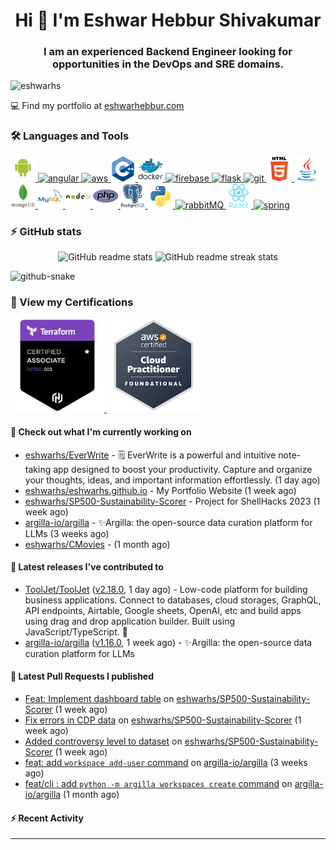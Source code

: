 <h1 align="center">Hi 👋 I'm Eshwar Hebbur Shivakumar</h1>
<h3 align="center">I am an experienced Backend Engineer looking for opportunities in the DevOps and SRE domains.</h3>


<p align="left"> <img src="https://komarev.com/ghpvc/?username=eshwarhs&label=Profile%20views&color=0e75b6&style=flat" alt="eshwarhs" /> </p>


💻 Find my portfolio at [eshwarhebbur.com](https://www.eshwarhebbur.com)
<br>

### 🛠 Languages and Tools
<p align="left"> <a href="https://developer.android.com" target="_blank" rel="noreferrer"> <img src="https://raw.githubusercontent.com/devicons/devicon/master/icons/android/android-original-wordmark.svg" alt="android" width="40" height="40"/> </a> <a href="https://angular.io" target="_blank" rel="noreferrer"> <img src="https://angular.io/assets/images/logos/angular/angular.svg" alt="angular" width="40" height="40"/> </a> <a href="https://aws.amazon.com" target="_blank" rel="noreferrer"> <img src="https://user-images.githubusercontent.com/25181517/183896132-54262f2e-6d98-41e3-8888-e40ab5a17326.png" alt="aws" width="40" height="40"/> </a> <a href="https://www.w3schools.com/cpp/" target="_blank" rel="noreferrer"> <img src="https://raw.githubusercontent.com/devicons/devicon/master/icons/cplusplus/cplusplus-original.svg" alt="cplusplus" width="40" height="40"/> </a> <a href="https://www.docker.com/" target="_blank" rel="noreferrer"> <img src="https://raw.githubusercontent.com/devicons/devicon/master/icons/docker/docker-original-wordmark.svg" alt="docker" width="40" height="40"/> </a> <a href="https://firebase.google.com/" target="_blank" rel="noreferrer"> <img src="https://www.vectorlogo.zone/logos/firebase/firebase-icon.svg" alt="firebase" width="40" height="40"/> </a> <a href="https://flask.palletsprojects.com/" target="_blank" rel="noreferrer"> <img src="https://www.vectorlogo.zone/logos/pocoo_flask/pocoo_flask-icon.svg" alt="flask" width="40" height="40"/> </a> <a href="https://git-scm.com/" target="_blank" rel="noreferrer"> <img src="https://www.vectorlogo.zone/logos/git-scm/git-scm-icon.svg" alt="git" width="40" height="40"/> </a> <a href="https://www.w3.org/html/" target="_blank" rel="noreferrer"> <img src="https://raw.githubusercontent.com/devicons/devicon/master/icons/html5/html5-original-wordmark.svg" alt="html5" width="40" height="40"/> </a> <a href="https://www.java.com" target="_blank" rel="noreferrer"> <img src="https://raw.githubusercontent.com/devicons/devicon/master/icons/java/java-original.svg" alt="java" width="40" height="40"/> </a> <a href="https://www.mongodb.com/" target="_blank" rel="noreferrer"> <img src="https://raw.githubusercontent.com/devicons/devicon/master/icons/mongodb/mongodb-original-wordmark.svg" alt="mongodb" width="40" height="40"/> </a> <a href="https://www.mysql.com/" target="_blank" rel="noreferrer"> <img src="https://raw.githubusercontent.com/devicons/devicon/master/icons/mysql/mysql-original-wordmark.svg" alt="mysql" width="40" height="40"/> </a> <a href="https://nodejs.org" target="_blank" rel="noreferrer"> <img src="https://raw.githubusercontent.com/devicons/devicon/master/icons/nodejs/nodejs-original-wordmark.svg" alt="nodejs" width="40" height="40"/> </a> <a href="https://www.php.net" target="_blank" rel="noreferrer"> <img src="https://raw.githubusercontent.com/devicons/devicon/master/icons/php/php-original.svg" alt="php" width="40" height="40"/> </a> <a href="https://www.postgresql.org" target="_blank" rel="noreferrer"> <img src="https://raw.githubusercontent.com/devicons/devicon/master/icons/postgresql/postgresql-original-wordmark.svg" alt="postgresql" width="40" height="40"/> </a> <a href="https://www.python.org" target="_blank" rel="noreferrer"> <img src="https://raw.githubusercontent.com/devicons/devicon/master/icons/python/python-original.svg" alt="python" width="40" height="40"/> </a> <a href="https://www.rabbitmq.com" target="_blank" rel="noreferrer"> <img src="https://www.vectorlogo.zone/logos/rabbitmq/rabbitmq-icon.svg" alt="rabbitMQ" width="40" height="40"/> </a> <a href="https://reactjs.org/" target="_blank" rel="noreferrer"> <img src="https://raw.githubusercontent.com/devicons/devicon/master/icons/react/react-original-wordmark.svg" alt="react" width="40" height="40"/> </a> <a href="https://spring.io/" target="_blank" rel="noreferrer"> <img src="https://www.vectorlogo.zone/logos/springio/springio-icon.svg" alt="spring" width="40" height="40"/> </a> </p>

### ⚡ GitHub stats

<p align="center">
  <img width="48%" src="https://github-readme-stats.vercel.app/api?username=eshwarhs&show_icons=true&theme=tokyonight" alt="GitHub readme stats" />
  <img width="48%" src="https://github-readme-streak-stats.herokuapp.com?user=eshwarhs&theme=dark&hide_border=true&date_format=M%20j%5B%2C%20Y%5D" alt="GitHub readme streak stats" />
</p>

<picture>
  <source media="(prefers-color-scheme: dark)" srcset="dist/github-contribution-grid-snake-dark.svg" />
  <source media="(prefers-color-scheme: light)" srcset="github-contribution-grid-snake.svg" />
  <img alt="github-snake" src="github-snake.svg" />
</picture>

### 🏅 View my Certifications 
<a href="https://www.credly.com/badges/7f788f91-7a8c-4bce-876a-347d99b7036b" target="_blank" rel="noreferrer"> <img src="https://github.com/eshwarhs/eshwarhs/blob/main/assets/Hashicorp_Certified_Terraform_Associate.png" alt="Terraform" width="150" height="150"/> </a>
<a href="https://www.credly.com/badges/f1750192-157a-4baf-b137-3482a55ada5e" target="_blank" rel="noreferrer"> <img src="https://github.com/eshwarhs/eshwarhs/blob/main/assets/aws-certified-cloud-practitioner.png" alt="AWS CCP" width="150" height="150"/> </a>
<br>

#### 👷 Check out what I'm currently working on

- [eshwarhs/EverWrite](https://github.com/eshwarhs/EverWrite) - 🗒 EverWrite is a powerful and intuitive note-taking app designed to boost your productivity. Capture and organize your thoughts, ideas, and important information effortlessly. (1 day ago)
- [eshwarhs/eshwarhs.github.io](https://github.com/eshwarhs/eshwarhs.github.io) - My Portfolio Website (1 week ago)
- [eshwarhs/SP500-Sustainability-Scorer](https://github.com/eshwarhs/SP500-Sustainability-Scorer) - Project for ShellHacks 2023 (1 week ago)
- [argilla-io/argilla](https://github.com/argilla-io/argilla) - ✨Argilla: the open-source data curation platform for LLMs (3 weeks ago)
- [eshwarhs/CMovies](https://github.com/eshwarhs/CMovies) -  (1 month ago)

#### 🔭 Latest releases I've contributed to

- [ToolJet/ToolJet](https://github.com/ToolJet/ToolJet) ([v2.18.0](https://github.com/ToolJet/ToolJet/releases/tag/v2.18.0), 1 day ago) - Low-code platform for building business applications. Connect to databases, cloud storages, GraphQL, API endpoints, Airtable, Google sheets, OpenAI, etc and build apps using drag and drop application builder. Built using JavaScript/TypeScript. 🚀
- [argilla-io/argilla](https://github.com/argilla-io/argilla) ([v1.16.0](https://github.com/argilla-io/argilla/releases/tag/v1.16.0), 1 week ago) - ✨Argilla: the open-source data curation platform for LLMs

#### 🔨 Latest Pull Requests I published

- [Feat: Implement dashboard table](https://github.com/eshwarhs/SP500-Sustainability-Scorer/pull/4) on [eshwarhs/SP500-Sustainability-Scorer](https://github.com/eshwarhs/SP500-Sustainability-Scorer) (1 week ago)
- [Fix errors in CDP data](https://github.com/eshwarhs/SP500-Sustainability-Scorer/pull/3) on [eshwarhs/SP500-Sustainability-Scorer](https://github.com/eshwarhs/SP500-Sustainability-Scorer) (1 week ago)
- [Added controversy level to dataset](https://github.com/eshwarhs/SP500-Sustainability-Scorer/pull/1) on [eshwarhs/SP500-Sustainability-Scorer](https://github.com/eshwarhs/SP500-Sustainability-Scorer) (1 week ago)
- [feat: add `workspace add-user` command](https://github.com/argilla-io/argilla/pull/3712) on [argilla-io/argilla](https://github.com/argilla-io/argilla) (3 weeks ago)
- [feat/cli : add `python -m argilla workspaces create` command](https://github.com/argilla-io/argilla/pull/3676) on [argilla-io/argilla](https://github.com/argilla-io/argilla) (1 month ago)

#### ⚡ Recent Activity

<!--START_SECTION:activity-->
<!--END_SECTION:activity-->



---


